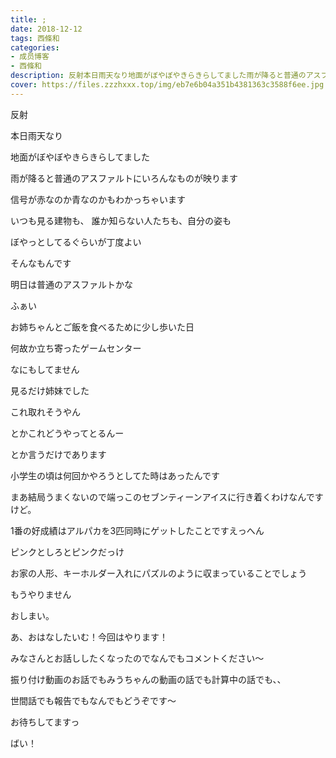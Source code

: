 ```yaml
---
title: ;
date: 2018-12-12
tags: 西條和
categories: 
- 成员博客
- 西條和
description: 反射本日雨天なり地面がぼやぼやきらきらしてました雨が降ると普通のアスファルトにいろんな...
cover: https://files.zzzhxxx.top/img/eb7e6b04a351b4381363c3588f6ee.jpg 
---
```













反射


















本日雨天なり













地面がぼやぼやきらきらしてました










雨が降ると普通のアスファルトにいろんなものが映ります











信号が赤なのか青なのかもわかっちゃいます












いつも見る建物も、
誰か知らない人たちも、自分の姿も










ぼやっとしてるぐらいが丁度よい








そんなもんです
















明日は普通のアスファルトかな



















ふぁい















お姉ちゃんとご飯を食べるために少し歩いた日











何故か立ち寄ったゲームセンター














なにもしてません












見るだけ姉妹でした











これ取れそうやん


とかこれどうやってとるんー




とか言うだけであります











小学生の頃は何回かやろうとしてた時はあったんです














まあ結局うまくないので端っこのセブンティーンアイスに行き着くわけなんですけど。













1番の好成績はアルパカを3匹同時にゲットしたことですえっへん








ピンクとしろとピンクだっけ












お家の人形、キーホルダー入れにパズルのように収まっていることでしょう















もうやりません














おしまい。











あ、おはなしたいむ！今回はやります！







みなさんとお話ししたくなったのでなんでもコメントください〜






振り付け動画のお話でもみうちゃんの動画の話でも計算中の話でも、、







世間話でも報告でもなんでもどうぞです〜










お待ちしてますっ







ばい！


